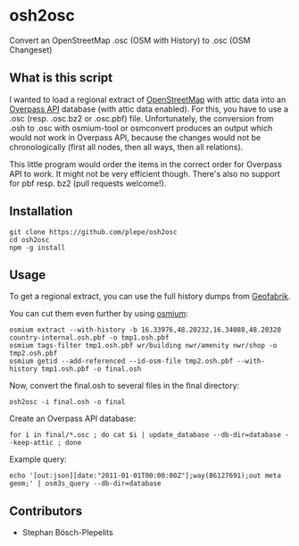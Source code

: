 # osh2osc
Convert an OpenStreetMap .osc (OSM with History) to .osc (OSM Changeset)

## What is this script
I wanted to load a regional extract of [OpenStreetMap](https://openstreetmap.org) with attic data into an [Overpass API](http://overpass-api.de/) database (with attic data enabled). For this, you have to use a .osc (resp. .osc.bz2 or .osc.pbf) file. Unfortunately, the conversion from .osh to .osc with osmium-tool or osmconvert produces an output which would not work in Overpass API, because the changes would not be chronologically (first all nodes, then all ways, then all relations).

This little program would order the items in the correct order for Overpass API to work. It might not be very efficient though. There's also no support for pbf resp. bz2 (pull requests welcome!).

## Installation
```
git clone https://github.com/plepe/osh2osc
cd osh2osc
npm -g install
```

## Usage
To get a regional extract, you can use the full history dumps from [Geofabrik](https://osm-internal.download.geofabrik.de/).

You can cut them even further by using [osmium](https://osmcode.org/osmium-tool/):
```
osmium extract --with-history -b 16.33976,48.20232,16.34088,48.20320 country-internal.osh.pbf -o tmp1.osh.pbf
osmium tags-filter tmp1.osh.pbf wr/building nwr/amenity nwr/shop -o tmp2.osh.pbf
osmium getid --add-referenced --id-osm-file tmp2.osh.pbf --with-history tmp1.osh.pbf -o final.osh
```

Now, convert the final.osh to several files in the final directory:
```
osh2osc -i final.osh -o final
```

Create an Overpass API database:
```
for i in final/*.osc ; do cat $i | update_database --db-dir=database --keep-attic ; done
```

Example query:
```
echo '[out:json][date:"2011-01-01T00:00:00Z"];way(86127691);out meta geom;' | osm3s_query --db-dir=database
```

## Contributors
* Stephan Bösch-Plepelits
